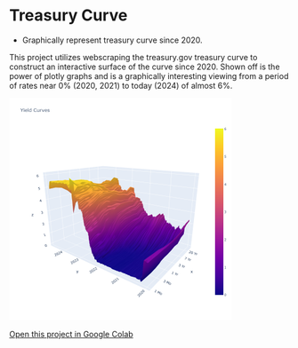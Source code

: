 # Treasury Curve
 - Graphically represent treasury curve since 2020.

<p>This project utilizes webscraping the treasury.gov treasury curve to construct an interactive surface of the curve since 2020.  Shown off is the power of plotly graphs and is a graphically interesting viewing from a period of rates near 0% (2020, 2021) to today (2024) of almost 6%.</p>

<img src="https://github.com/jbeckford-data/jbeckford-data.github.io/blob/master/images/T_Curve_2024.png" width="400" height="400"/>


[Open this project in Google Colab](https://colab.research.google.com/github/jbeckford-data/Treasury-Curve/blob/main/Surface%20Plot%20of%20Treasury%20Curve.ipynb)
